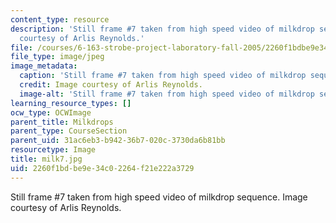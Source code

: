 ```yaml
---
content_type: resource
description: 'Still frame #7 taken from high speed video of milkdrop sequence. Image
  courtesy of Arlis Reynolds.'
file: /courses/6-163-strobe-project-laboratory-fall-2005/2260f1bdbe9e34c02264f21e222a3729_milk7.jpg
file_type: image/jpeg
image_metadata:
  caption: 'Still frame #7 taken from high speed video of milkdrop sequence.'
  credit: Image courtesy of Arlis Reynolds.
  image-alt: 'Still frame #7 taken from high speed video of milkdrop sequence.'
learning_resource_types: []
ocw_type: OCWImage
parent_title: Milkdrops
parent_type: CourseSection
parent_uid: 31ac6eb3-b942-36b7-020c-3730da6b81bb
resourcetype: Image
title: milk7.jpg
uid: 2260f1bd-be9e-34c0-2264-f21e222a3729
---
```

Still frame #7 taken from high speed video of milkdrop sequence. Image courtesy of Arlis Reynolds.

